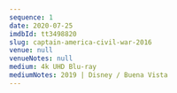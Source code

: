 ```yaml
---
sequence: 1
date: 2020-07-25
imdbId: tt3498820
slug: captain-america-civil-war-2016
venue: null
venueNotes: null
medium: 4k UHD Blu-ray
mediumNotes: 2019 | Disney / Buena Vista
---
```


